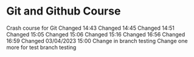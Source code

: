 # Git and Github Course

Crash course for Git
Changed 14:43
Changed 14:45
Changed 14:51
Changed 15:05
Changed 15:06
Changed 15:16
Changed 16:56
Changed 16:59
Changed 03/04/2023 15:00
Change in branch testing
Change one more for test branch testing

